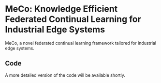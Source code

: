 # MeCo: Knowledge Efficient Federated Continual Learning for Industrial Edge Systems
MeCo, a novel federated continual learning framework tailored for industrial edge systems.

## Code
A more detailed version of the code will be available shortly.